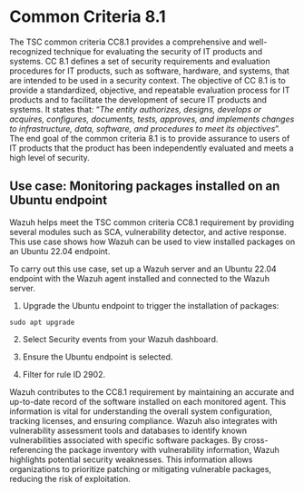 # Common Criteria 8.1

The TSC common criteria CC8.1 provides a comprehensive and well-recognized technique for evaluating the security of IT products and systems. CC 8.1 defines a set of security requirements and evaluation procedures for IT products, such as software, hardware, and systems, that are intended to be used in a security context. The objective of CC 8.1 is to provide a standardized, objective, and repeatable evaluation process for IT products and to facilitate the development of secure IT products and systems. It states that: “*The entity authorizes, designs, develops or acquires, configures, documents, tests, approves, and implements changes to infrastructure, data, software, and procedures to meet its objectives*”. The end goal of the common criteria 8.1 is to provide assurance to users of IT products that the product has been independently evaluated and meets a high level of security.

## Use case: Monitoring packages installed on an Ubuntu endpoint

Wazuh helps meet the TSC common criteria CC8.1 requirement by providing several modules such as SCA, vulnerability detector, and active response. This use case shows how Wazuh can be used to view installed packages on an Ubuntu 22.04 endpoint.

To carry out this use case, set up a Wazuh server and an Ubuntu 22.04 endpoint with the Wazuh agent installed and connected to the Wazuh server.

1. Upgrade the Ubuntu endpoint to trigger the installation of packages:

`sudo apt upgrade`

2. Select Security events from your Wazuh dashboard.

3. Ensure the Ubuntu endpoint is selected.

4. Filter for rule ID 2902.

Wazuh contributes to the CC8.1 requirement by maintaining an accurate and up-to-date record of the software installed on each monitored agent. This information is vital for understanding the overall system configuration, tracking licenses, and ensuring compliance. Wazuh also integrates with vulnerability assessment tools and databases to identify known vulnerabilities associated with specific software packages. By cross-referencing the package inventory with vulnerability information, Wazuh highlights potential security weaknesses. This information allows organizations to prioritize patching or mitigating vulnerable packages, reducing the risk of exploitation.